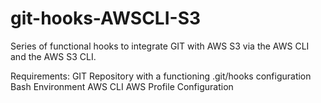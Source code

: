 git-hooks-AWSCLI-S3
===================

Series of functional hooks to integrate GIT with AWS S3 via the AWS CLI and the AWS S3 CLI.

Requirements:
GIT Repository with a functioning .git/hooks configuration
Bash Environment
AWS CLI
AWS Profile Configuration
